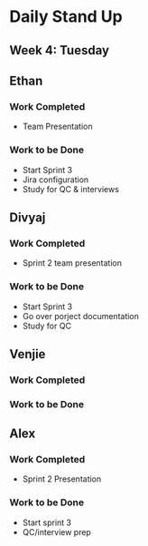 # Daily Stand Up
## Week 4: Tuesday

## Ethan

### Work Completed

- Team Presentation

### Work to be Done

- Start Sprint 3
- Jira configuration
- Study for QC & interviews

## Divyaj

### Work Completed

- Sprint 2 team presentation

### Work to be Done

- Start Sprint 3
- Go over porject documentation
- Study for QC

## Venjie

### Work Completed



### Work to be Done



## Alex

### Work Completed
- Sprint 2 Presentation


### Work to be Done
- Start sprint 3
- QC/interview prep
